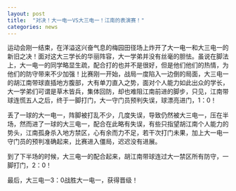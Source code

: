 ```yaml
---
layout: post
title:  "对决！大一电一VS大三电一！江南的表演赛！"
categories: news
---
```


运动会刚一结束，在洋溢这兴奋气息的梅园田径场上炸开了大一电一和大三电一的新旧之决！面对这大三学长的华丽阵容，大一学弟并没有丝毫的胆怯。虽说在脚法上，大一电一的同学略显生疏，配合打的也并不是很好，但是他们他们的热情，为他们的防守带来不少加强！比赛刚一开始，战局一度陷入一边倒的局面，大三电一的胡江南带球直插地方腹部，大有单刀直入之势，面对个人能力如此出众的学长，大一学弟们可谓是草木皆兵，集体回防，却也难阻江南前进的脚步，只见，江南带球连慌五人之后，终于一脚打门，大一守门员预判失误，球漂亮进门，1：0！

丢了一球的大一电一，阵脚被打乱不少，几度失误，导致仍然被大三电一，压在半场，然而进了一球的大三电一，配合在此略有失误，有些只指望胡江南个人能力的势头，江南孤身杀入地方禁区，心有余而力不足，若干次打门未果，加上大一电一守门员的预判准确起来，比赛进入僵局，迟迟没有进展。

到了下半场的时候，大三电一的配合起来，胡江南带球连过大一禁区所有防守，一脚打门，2：0！

最后，大三电一3：0战胜大一电一，获得晋级！